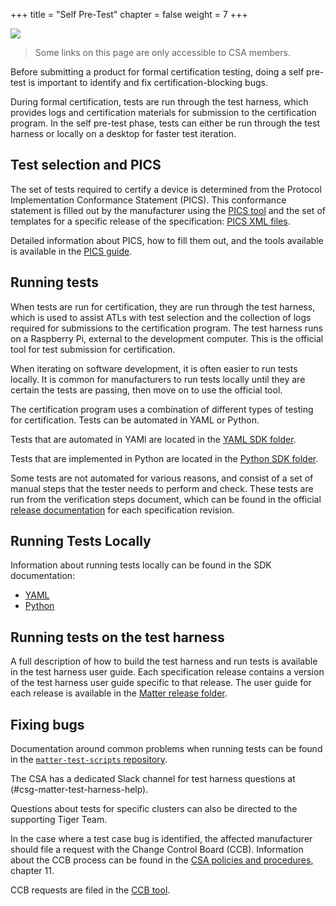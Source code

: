 +++
title = "Self Pre-Test"
chapter = false
weight = 7
+++

![](../../../certification/self-pre-test.png)

> Some links on this page are only accessible to CSA members.

Before submitting a product for formal certification testing, doing a self pre-test is
important to identify and fix certification-blocking bugs.

During formal certification, tests are run through the test harness, which
provides logs and certification materials for submission to the certification
program. In the self pre-test phase, tests can either be run through the test
harness or locally on a desktop for faster test iteration.

## Test selection and PICS

The set of tests required to certify a device is determined from the
Protocol Implementation Conformance Statement (PICS). This conformance statement
is filled out by the manufacturer using the [PICS tool](https://picstool.csa-iot.org/)
and the set of templates for a specific release of the specification:
[PICS XML files](https://groups.csa-iot.org/wg/members-all/document/folder/2269).

Detailed information about PICS, how to fill them out, and the tools available is
available in the [PICS guide](https://project-chip.github.io/connectedhomeip-doc/testing/pics_and_pixit.html).

## Running tests

When tests are run for certification, they are run through the test harness, which is
used to assist ATLs with test selection and the collection of logs required for submissions
to the certification program. The test harness runs on a Raspberry Pi, external to the
development computer. This is the official tool for test submission for certification.

When iterating on software development, it is often easier to run tests locally. It
is common for manufacturers to run tests locally until they are certain the tests are
passing, then move on to use the official tool.

The certification program uses a combination of different types of testing for
certification. Tests can be automated in YAML or Python.

Tests that are automated in YAMl are located in the
[YAML SDK folder](https://github.com/project-chip/connectedhomeip/tree/master/src/app/tests/suites/certification).

Tests that are implemented in Python are located in the
[Python SDK folder](https://github.com/project-chip/connectedhomeip/tree/master/src/python_testing).

Some tests are not automated for various reasons, and consist of a set of manual
steps that the tester needs to perform and check. These tests are run from the
verification steps document, which can be found in the official
[release documentation](https://groups.csa-iot.org/wg/members-all/document/folder/2269)
for each specification revision.

## Running Tests Locally

Information about running tests locally can be found in the SDK documentation:
- [YAML](https://project-chip.github.io/connectedhomeip-doc/testing/yaml.html#running-yaml-tests)
- [Python](https://project-chip.github.io/connectedhomeip-doc/testing/python.html#running-tests)


## Running tests on the test harness

A full description of how to build the test harness and run tests is available in the
test harness user guide. Each specification release contains a version of the test harness
user guide specific to that release. The user guide for each release
is available in the [Matter release folder](https://groups.csa-iot.org/wg/members-all/document/folder/2269).

## Fixing bugs

Documentation around common problems when running tests can be found in the
[`matter-test-scripts` repository](https://github.com/project-chip/matter-test-scripts/tree/main/docs/common_test_failures).

The CSA has a dedicated Slack channel for test harness questions at (#csg-matter-test-harness-help).

Questions about tests for specific clusters can also be directed to the supporting Tiger Team.

In the case where a test case bug is identified, the affected manufacturer should file a request with
the Change Control Board (CCB). Information about the CCB process can be found in the
[CSA policies and procedures](https://groups.csa-iot.org/wg/members/document/21624), chapter 11.

CCB requests are filed in the [CCB tool](https://zigbeecertifiedproducts.knack.com/zigbee-alliance-ccb-tool).